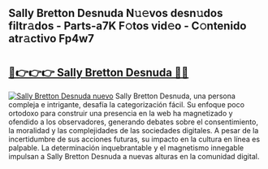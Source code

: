 ## Sally Bretton Desnuda N𝚞𝚎vos desn𝚞dos filtr𝚊dos - Parts-a7K F𝚘tos vid𝚎o - C𝚘ntenido atr𝚊ctivo Fp4w7

# <h2><a href="http://mb6ujb.tromn.icu/?c=Sally+Bretton+Desnuda">🔗👉👉👉 Sally Bretton Desnuda 🔗🔗</a></h2>

[![Sally Bretton Desnuda nuevo](https://i.imgur.com/pEAQMta.gif)](http://mb6ujb.tromn.icu/?c=Sally+Bretton+Desnuda)
Sally Bretton Desnuda, una persona compleja e intrigante, desafía la categorización fácil. Su enfoque poco ortodoxo para construir una presencia en la web ha magnetizado y ofendido a los observadores, generando debates sobre el consentimiento, la moralidad y las complejidades de las sociedades digitales. A pesar de la incertidumbre de sus acciones futuras, su impacto en la cultura en línea es palpable. La determinación inquebrantable y el magnetismo innegable impulsan a Sally Bretton Desnuda a nuevas alturas en la comunidad digital.
